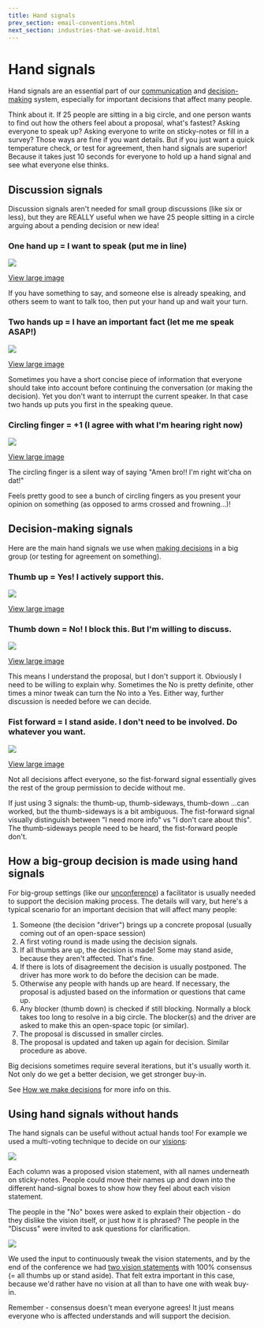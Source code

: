 ```yaml
---
title: Hand signals
prev_section: email-conventions.html
next_section: industries-that-we-avoid.html
---
```


Hand signals
============

Hand signals are an essential part of our [communication](communication.html) and [decision-making](decisions.html) system, especially for important decisions that affect many people.

Think about it. If 25 people are sitting in a big circle, and one person wants to find out how the others feel about a proposal, what's fastest? Asking everyone to speak up? Asking everyone to write on sticky-notes or fill in a survey? Those ways are fine if you want details. But if you just want a quick temperature check, or test for agreement, then hand signals are superior! Because it takes just 10 seconds for everyone to hold up a hand signal and see what everyone else thinks.

Discussion signals
------------------

Discussion signals aren't needed for small group discussions (like six or less), but they are REALLY useful when we have 25 people sitting in a circle arguing about a pending decision or new idea!

### One hand up = I want to speak (put me in line)

![](../assets/hand-signals/05-Want-to-speak-Crisp-Hand-Signal-225x300.jpg)

[View large image](../assets/hand-signals/05-Want-to-speak-Crisp-Hand-Signal.jpg)

If you have something to say, and someone else is already speaking, and others seem to want to talk too, then put your hand up and wait your turn.

### Two hands up = I have an important fact (let me me speak ASAP!)

![](../assets/hand-signals/06-Facts-Crisp-Hand-Signal-225x300.jpg)

[View large image](../assets/hand-signals/06-Facts-Crisp-Hand-Signal.jpg)

Sometimes you have a short concise piece of information that everyone should take into account before continuing the conversation (or making the decision). Yet you don't want to interrupt the current speaker. In that case two hands up puts you first in the speaking queue.

### Circling finger = +1 (I agree with what I'm hearing right now)

![](../assets/hand-signals/07-Agree-Crisp-Hand-Signal-225x300.jpg)

[View large image](../assets/hand-signals/07-Agree-Crisp-Hand-Signal.jpg)

The circling finger is a silent way of saying "Amen bro!! I'm right wit'cha on dat!"

Feels pretty good to see a bunch of circling fingers as you present your opinion on something (as opposed to arms crossed and frowning...)!

Decision-making signals
-----------------------

Here are the main hand signals we use when [making decisions](decisions.html) in a big group (or testing for agreement on something).

### Thumb up = Yes! I actively support this.

![](../assets/hand-signals/01-Up-Crisp-Hand-Signal-225x300.jpg)

[View large image](../assets/hand-signals/01-Up-Crisp-Hand-Signal.jpg)

### Thumb down = No! I block this. But I'm willing to discuss.

![](../assets/hand-signals/03-Down-Crisp-Hand-Signal-225x300.jpg)

[View large image](../assets/hand-signals/03-Down-Crisp-Hand-Signal.jpg)

This means I understand the proposal, but I don't support it. Obviously I need to be willing to explain why. Sometimes the No is pretty definite, other times a minor tweak can turn the No into a Yes. Either way, further discussion is needed before we can decide.

### Fist forward = I stand aside. I don't need to be involved. Do whatever you want.

![](../assets/hand-signals/04-Stand-Aside-Crisp-Hand-Signal-225x300.jpg)

[View large image](../assets/hand-signals/04-Stand-Aside-Crisp-Hand-Signal.jpg)

Not all decisions affect everyone, so the fist-forward signal essentially gives the rest of the group permission to decide without me.

If just using 3 signals: the thumb-up, thumb-sideways, thumb-down ...can worked, but the thumb-sideways is a bit ambiguous. The fist-forward signal visually distinguish between "I need more info" vs "I don't care about this". The thumb-sideways people need to be heard, the fist-forward people don't. 

How a big-group decision is made using hand signals
---------------------------------------------------

For big-group settings (like our [unconference](unconference.html)) a facilitator is usually needed to support the decision making process. The details will vary, but here's a typical scenario for an important decision that will affect many people:

1.  Someone (the decision "driver") brings up a concrete proposal (usually coming out of an open-space session)
2.  A first voting round is made using the decision signals.
3.  If all thumbs are up, the decision is made! Some may stand aside, because they aren't affected. That's fine.
4.  If there is lots of disagreement the decision is usually postponed. The driver has more work to do before the decision can be made.
5.  Otherwise any people with hands up are heard. If necessary, the proposal is adjusted based on the information or questions that came up.
6.  Any blocker (thumb down) is checked if still blocking. Normally a block takes too long to resolve in a big circle. The blocker(s) and the driver are asked to make this an open-space topic (or similar).
7.  The proposal is discussed in smaller circles.
8.  The proposal is updated and taken up again for decision. Similar procedure as above.

Big decisions sometimes require several iterations, but it's usually worth it. Not only do we get a better decision, we get stronger buy-in.

See [How we make decisions](decisions.html) for more info on this.

Using hand signals without hands
--------------------------------

The hand signals can be useful without actual hands too! For example we used a multi-voting technique to decide on our [visions](visions.html):

![](../assets/HandSignals-MultivotingChart.png)

Each column was a proposed vision statement, with all names underneath on sticky-notes. People could move their names up and down into the different hand-signal boxes to show how they feel about each vision statement.

The people in the "No" boxes were asked to explain their objection - do they dislike the vision itself, or just how it is phrased? The people in the "Discuss" were invited to ask questions for clarification.

![](../assets/HandSignals-MultivotingPeople.png)

We used the input to continuously tweak the vision statements, and by the end of the conference we had [two vision statements](visions.html) with 100% consensus (= all thumbs up or stand aside). That felt extra important in this case, because we'd rather have no vision at all than to have one with weak buy-in.

Remember - consensus doesn't mean everyone agrees! It just means everyone who is affected understands and will support the decision.
